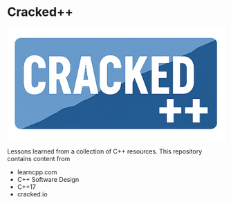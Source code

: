 # Cracked++

![alt text](cracked++logo.png)

Lessons learned from a collection of C++ resources. This repository contains content from
- learncpp.com
- C++ Software Design
- C++17
- cracked.io